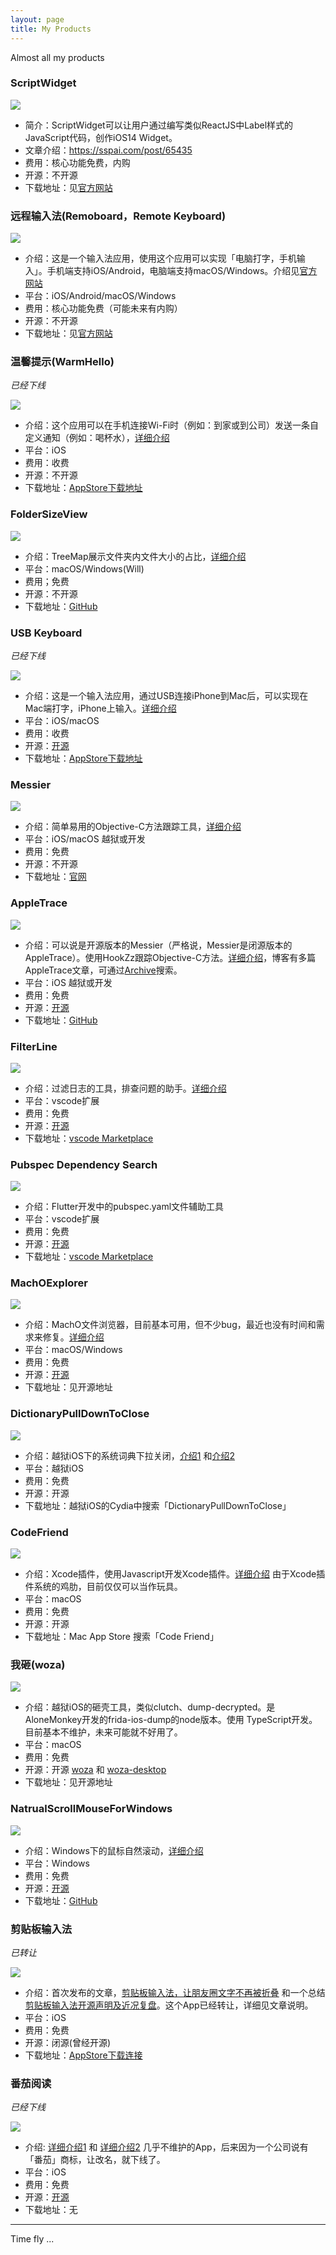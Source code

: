 ```yaml
---
layout: page
title: My Products
---
```


Almost all my products

<!-- more -->


### ScriptWidget

![](https://scriptwidget.app/assets/images/screenshot-888432460db6bfcd7a207c15183adbc2.jpg)

- 简介：ScriptWidget可以让用户通过编写类似ReactJS中Label样式的JavaScript代码，创作iOS14 Widget。
- 文章介绍：https://sspai.com/post/65435
- 费用：核心功能免费，内购
- 开源：不开源
- 下载地址：见[官方网站](https://scriptwidget.app)


### 远程输入法(Remoboard，Remote Keyboard)

![](/media/15677059768790.jpg)

- 介绍：这是一个输入法应用，使用这个应用可以实现「电脑打字，手机输入」。手机端支持iOS/Android，电脑端支持macOS/Windows。介绍见[官方网站](https://remoboard.github.io)
- 平台：iOS/Android/macOS/Windows
- 费用：核心功能免费（可能未来有内购）
- 开源：不开源
- 下载地址：见[官方网站](https://remoboard.github.io)



### 温馨提示(WarmHello)

*已经下线*

![](/media/15624372435248.jpg)


- 介绍：这个应用可以在手机连接Wi-Fi时（例如：到家或到公司）发送一条自定义通知（例如：喝杯水），[详细介绍](https://warmhello.github.io/)
- 平台：iOS
- 费用：收费
- 开源：不开源
- 下载地址：[AppStore下载地址](https://itunes.apple.com/cn/app/id1467762785)


### FolderSizeView

![](/media/15624372775559.jpg)


- 介绍：TreeMap展示文件夹内文件大小的占比，[详细介绍](https://everettjf.github.io/2019/07/07/foldersizeview/)
- 平台：macOS/Windows(Will)
- 费用；免费
- 开源：不开源
- 下载地址：[GitHub](https://github.com/foldersizeview/foldersizeview.github.io/releases)

### USB Keyboard

*已经下线*

![](/media/15624372586781.jpg)


- 介绍：这是一个输入法应用，通过USB连接iPhone到Mac后，可以实现在Mac端打字，iPhone上输入。[详细介绍](https://everettjf.github.io/2018/10/22/qvkeyboard-release)
- 平台：iOS/macOS
- 费用：收费
- 开源：[开源](https://github.com/everettjf/USBKeyboard)
- 下载地址：[AppStore下载地址](https://itunes.apple.com/cn/app/id1439106456)



### Messier

![](/media/15624373057487.jpg)


- 介绍：简单易用的Objective-C方法跟踪工具，[详细介绍](https://everettjf.github.io/2019/05/06/messier/)
- 平台：iOS/macOS 越狱或开发
- 费用：免费
- 开源：不开源
- 下载地址：[官网](https://messier-app.github.io/)


### AppleTrace

![](/media/15624373381294.jpg)


- 介绍：可以说是开源版本的Messier（严格说，Messier是闭源版本的AppleTrace）。使用HookZz跟踪Objective-C方法。[详细介绍](https://everettjf.github.io/2017/09/21/appletrace/)，博客有多篇AppleTrace文章，可通过[Archive](https://everettjf.github.io/archive/)搜索。
- 平台：iOS 越狱或开发
- 费用：免费
- 开源：[开源](https://github.com/everettjf/AppleTrace)
- 下载地址：[GitHub](https://everettjf.github.io/2017/09/21/appletrace/)


### FilterLine

![](/media/15624374074801.jpg)


- 介绍：过滤日志的工具，排查问题的助手。[详细介绍](https://everettjf.github.io/2018/07/03/vscode-extension-filter-line/)
- 平台：vscode扩展
- 费用：免费
- 开源：[开源](https://github.com/everettjf/vscode-filter-line)
- 下载地址：[vscode Marketplace](https://marketplace.visualstudio.com/items?itemName=everettjf.filter-line)


### Pubspec Dependency Search

![](/media/15624374238806.jpg)


- 介绍：Flutter开发中的pubspec.yaml文件辅助工具
- 平台：vscode扩展
- 费用：免费
- 开源：[开源](https://github.com/everettjf/vscode-pubspec-dependency-search)
- 下载地址：[vscode Marketplace](https://marketplace.visualstudio.com/items?itemName=everettjf.pubspec-dependency-search)


### MachOExplorer

![](/media/15624374424396.jpg)


- 介绍：MachO文件浏览器，目前基本可用，但不少bug，最近也没有时间和需求来修复。[详细介绍](https://everettjf.github.io/2017/11/03/machoexplorer-alpha/)
- 平台：macOS/Windows
- 费用：免费
- 开源：[开源](https://github.com/everettjf/MachOExplorer)
- 下载地址：见开源地址


### DictionaryPullDownToClose

![](/media/15624374656146.jpg)


- 介绍：越狱iOS下的系统词典下拉关闭，[介绍1](https://everettjf.github.io/2018/09/03/ibooks-dictionary-close-tweak) 和[介绍2](https://everettjf.github.io/2018/09/08/tweak-dictionary-pull-down-release-dismiss/)
- 平台：越狱iOS
- 费用：免费
- 开源：开源
- 下载地址：越狱iOS的Cydia中搜索「DictionaryPullDownToClose」

### CodeFriend

![](/media/15624374959340.jpg)

- 介绍：Xcode插件，使用Javascript开发Xcode插件。[详细介绍](https://everettjf.github.io/2018/11/13/codefriend-tutorial/) 由于Xcode插件系统的鸡肋，目前仅仅可以当作玩具。
- 平台：macOS
- 费用：免费
- 开源：开源
- 下载地址：Mac App Store 搜索「Code Friend」


### 我砸(woza)

![](/media/15624375512991.jpg)


- 介绍：越狱iOS的砸壳工具，类似clutch、dump-decrypted。是AloneMonkey开发的frida-ios-dump的node版本。使用 TypeScript开发。目前基本不维护，未来可能就不好用了。
- 平台：macOS
- 费用：免费
- 开源：开源 [woza](https://github.com/woza-lab/woza) 和 [woza-desktop](https://github.com/woza-lab/woza-desktop)
- 下载地址：见开源地址

### NatrualScrollMouseForWindows

![](/media/15624375796505.jpg)


- 介绍：Windows下的鼠标自然滚动，[详细介绍](https://everettjf.github.io/2014/11/07/windows-natural-scroll/)
- 平台：Windows
- 费用：免费
- 开源：[开源](https://github.com/everettjf/NaturalScrollMouseForWindows)
- 下载地址：[GitHub](https://github.com/everettjf/NaturalScrollMouseForWindows)


### 剪贴板输入法

*已转让*

![](/media/15624376100979.jpg)


- 介绍：首次发布的文章，[剪贴板输入法，让朋友圈文字不再被折叠](https://everettjf.github.io/2019/05/20/paste-keyboard-release/) 和一个总结[剪贴板输入法开源声明及近况复盘](https://everettjf.github.io/2019/05/25/pastekeyboard-casestudy/)。这个App已经转让，详细见文章说明。
- 平台：iOS
- 费用：免费
- 开源：闭源(曾经开源)
- 下载地址：[AppStore下载连接](https://itunes.apple.com/cn/app/id1463618135)

### 番茄阅读


*已经下线*

![](/media/15624377009605.jpg)


- 介绍: [详细介绍1](https://everettjf.github.io/2016/05/13/how-to-write-a-simple-feed-reader/) 和 [详细介绍2](https://everettjf.github.io/2016/02/24/iosblog-cc-dev-memory/) 几乎不维护的App，后来因为一个公司说有「番茄」商标，让改名，就下线了。
- 平台：iOS
- 费用：免费
- 开源：[开源](https://github.com/everettjf/TomatoRead/)
- 下载地址：无



---

Time fly ...

